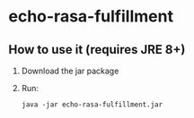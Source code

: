 # echo-rasa-fulfillment

## How to use it (requires JRE 8+)

 1. Download the jar package
 2. Run:
	
		java -jar echo-rasa-fulfillment.jar